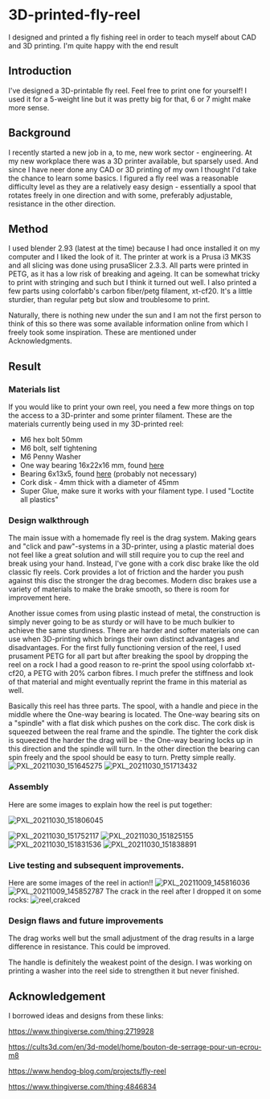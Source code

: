 # 3D-printed-fly-reel
I designed and printed a fly fishing reel in order to teach myself about CAD and 3D printing. I'm quite happy with the end result


## Introduction
I've designed a 3D-printable fly reel. Feel free to print one for yourself! I used it for a 5-weight line but it was pretty big for that, 6 or 7 might make more sense.

## Background
I recently started a new job in a, to me, new work sector - engineering. At my new workplace there was a 3D printer available, but sparsely used. And since I have neer done any CAD or 3D printing of my own I thought I'd take the chance to learn some basics. I figured a fly reel was a reasonable difficulty level as they are a relatively easy design - essentially a spool that rotates freely in one direction and with some, preferably adjustable, resistance in the other direction.

## Method
I used blender 2.93 (latest at the time) because I had once installed it on my computer and I liked the look of it. The printer at work is a Prusa i3 MK3S and all slicing was done using prusaSlicer 2.3.3. All parts were printed in PETG, as it has a low risk of breaking and ageing. It can be somewhat tricky to print with stringing and such but I think it turned out well. I also printed a few parts using colorfabb's carbon fiber/petg filament, xt-cf20. It's a little sturdier, than regular petg but slow and troublesome to print.

Naturally, there is nothing new under the sun and I am not the first person to think of this so there was some available information online from which I freely took some inspiration. These are mentioned under Acknowledgments.

## Result
### Materials list
If you would like to print your own reel, you need a few more things on top the access to a 3D-printer and some printer filament. These are the materials currently being used in my 3D-printed reel:
* M6 hex bolt 50mm
* M6 bolt, self tightening
* M6 Penny Washer
* One way bearing 16x22x16 mm, found [here](https://www.kullagergrossisten.se/en/product/hf1616-envagslager)
* Bearing 6x13x5, found [here](https://www.kullagergrossisten.se/en/product/kullager-686-2rsc-6x13x5-gummitat-keramisk-hybrid) (probably not necessary)
* Cork disk - 4mm thick with a diameter of 45mm
* Super Glue, make sure it works with your filament type. I used "Loctite all plastics"

### Design walkthrough
The main issue with a homemade fly reel is the drag system. Making gears and "click and paw"-systems in a 3D-printer, using a plastic material does not feel like a great solution and will still require you to cup the reel and break using your hand. Instead, I've gone with a cork disc brake like the old classic fly reels. Cork provides a lot of friction and the harder you push against this disc the stronger the drag becomes. Modern disc brakes use a variety of materials to make the brake smooth, so there is room for improvement here.

Another issue comes from using plastic instead of metal, the construction is simply never going to be as sturdy or will have to be much bulkier to achieve the same sturdiness. There are harder and softer materials one can use when 3D-printing which brings their own distinct advantages and disadvantages. For the first fully functioning version of the reel, I used prusament PETG for all part but after breaking the spool by dropping the reel on a rock I had a good reason to re-print the spool using colorfabb xt-cf20, a PETG with 20% carbon fibres. I much prefer the stiffness and look of that material and might eventually reprint the frame in this material as well. 

Basically this reel has three parts. The spool, with a handle and piece in the middle where the One-way bearing is located. The One-way bearing sits on a "spindle" with a flat disk which pushes on the cork disc. The cork disk is squeezed between the real frame and the spindle. The tighter the cork disk is squeezed the harder the drag will be - the One-way bearing locks up in this direction and the spindle will turn. In the other direction the bearing can spin freely and the spool should be easy to turn. Pretty simple really. 
![PXL_20211030_151645275](https://user-images.githubusercontent.com/17005243/212564209-4826d94a-ee08-4402-80c1-62b17abdced1.jpg)
![PXL_20211030_151713432](https://user-images.githubusercontent.com/17005243/212564233-6a6b570e-9bcd-48b7-85ac-8d886f6205f0.jpg)


### Assembly
Here are some images to explain how the reel is put together:

![PXL_20211030_151806045](https://user-images.githubusercontent.com/17005243/212564182-25023b52-06d0-490b-9f56-b387691bfb04.jpg)

![PXL_20211030_151752117](https://user-images.githubusercontent.com/17005243/212564193-8fed45d4-6d0f-4bc6-9c3d-eec291076e11.jpg)
![PXL_20211030_151825155](https://user-images.githubusercontent.com/17005243/212564198-5104964d-74f3-404f-ae9d-fb6f572f9db7.jpg)
![PXL_20211030_151831536](https://user-images.githubusercontent.com/17005243/212564201-a1abf5b6-3172-4b3c-a105-9b606930a3ec.jpg)
![PXL_20211030_151838891](https://user-images.githubusercontent.com/17005243/212727795-47c86ca6-84b8-47c2-b8de-dd67fa4653e4.jpg)


### Live testing and subsequent improvements. 
Here are some images of the reel in action!!
![PXL_20211009_145816036](https://user-images.githubusercontent.com/17005243/212564215-9abe50ac-3cd8-44f9-930d-f83f51dfb00b.jpg)
![PXL_20211009_145852787](https://user-images.githubusercontent.com/17005243/212564218-d275fec8-619b-4835-92d8-1c9da6c52704.jpg)
The crack in the reel after I dropped it on some rocks:
![reel,crakced](https://user-images.githubusercontent.com/17005243/212564222-f6e25121-908d-4036-b9ee-0d70bab1e0cb.jpg)

### Design flaws and future improvements
The drag works well but the small adjustment of the drag results in a large difference in resistance. This could be improved.

The handle is definitely the weakest point of the design. I was working on printing a washer into the reel side to strengthen it but never finished.

## Acknowledgement
I borrowed ideas and designs from these links:

https://www.thingiverse.com/thing:2719928

https://cults3d.com/en/3d-model/home/bouton-de-serrage-pour-un-ecrou-m8

https://www.hendog-blog.com/projects/fly-reel

https://www.thingiverse.com/thing:4846834
